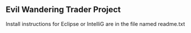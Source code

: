 ## Evil Wandering Trader Project

Install instructions for Eclipse or IntelliG are in the file named readme.txt
